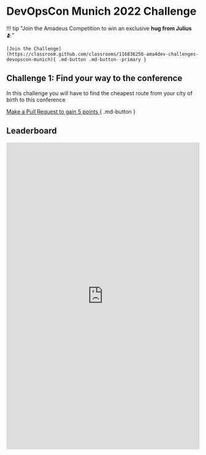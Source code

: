 # DevOpsCon Munich 2022 Challenge

!!! tip "Join the Amadeus Competition to win an exclusive **hug from Julius** 🫂"

    [Join the Challenge](https://classroom.github.com/classrooms/116836258-ama4dev-challenges-devopscon-munich){ .md-button .md-button--primary }

## Challenge 1: Find your way to the conference

In this challenge you will have to find the cheapest route from your city of birth to this conference

[Make a Pull Request to gain 5 points ](https://classroom.github.com/a/bVOew8vj){ .md-button }


## Leaderboard

<iframe width="100%" height="800px" src="https://keepthescore.co/board/akayayjlgzr/" frameborder="0" allowfullscreen></iframe>
